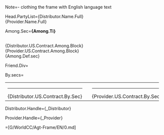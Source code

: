 Note=- clothing the frame with English language text

Head.PartyList={Distributor.Name.Full}<br>{Provider.Name.Full}

Among.Sec=<b>{Among.Ti}</b><br><br><ul type="none" style="padding-left: 0"><li>{Distributor.US.Contract.Among.Block}<br></li><li>{Provider.US.Contract.Among.Block}<br></li><li>{Among.Def.sec}</li></ul>

Friend.Div=</i>

By.secs=<table><tr><td valign="top" width="300px"><hr>{Distributor.US.Contract.By.Sec}</td><td width="100px"></td><td valign="top" width="300px"><hr>{Provider.US.Contract.By.Sec}</td></tr></table>

Distributor.Handle={_Distributor}

Provider.Handle={_Provider}

=[G/WorldCC/Agt-Frame/EN/0.md]
